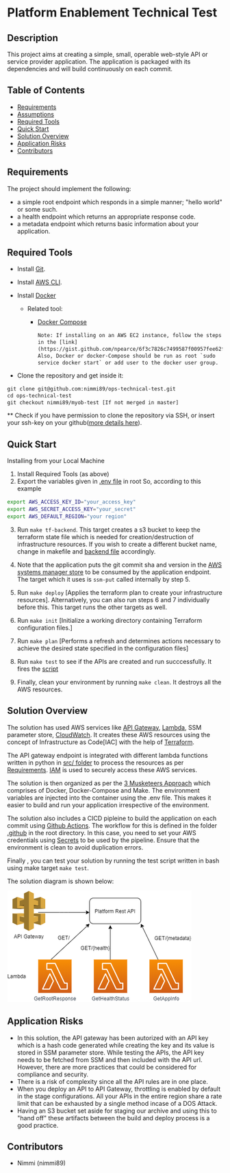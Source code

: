 # Platform Enablement Technical Test

## Description

This project aims at creating a simple, small, operable web-style API or service provider application. The application is packaged with its dependencies and will build continuously on each commit.

## Table of Contents

- [Requirements](#requirements)
- [Assumptions](#assumptions)
- [Required Tools](#required-tools)
- [Quick Start](#quick-start)
- [Solution Overview](#solution-overview)
- [Application Risks](#application-risks)
- [Contributors](#contributors)

## Requirements

The project should implement the following:

- a simple root endpoint which responds in a simple manner; "hello world" or some such.
- a health endpoint which returns an appropriate response code.
- a metadata endpoint which returns basic information about your application.

## Required Tools

- Install [Git](https://git-scm.com/book/en/v2/Getting-Started-Installing-Git).

- Install [AWS CLI](https://docs.aws.amazon.com/cli/latest/userguide/cli-chap-install.html).

- Install [Docker](https://docs.docker.com/get-docker/)

  - Related tool:

    - [Docker Compose](https://docs.docker.com/compose/install/)

      ```
      Note: If installing on an AWS EC2 instance, follow the steps in the [link](https://gist.github.com/npearce/6f3c7826c7499587f00957fee62f8ee9). Also, Docker or docker-Compose should be run as root `sudo service docker start` or add user to the docker user group.
      ```

- Clone the repository and get inside it:

```
git clone git@github.com:nimmi89/ops-technical-test.git
cd ops-technical-test
git checkout nimmi89/myob-test [If not merged in master]
```

** Check if you have permission to clone the repository via SSH, or insert your ssh-key on your github([more details here](https://help.github.com/en/github/authenticating-to-github/adding-a-new-ssh-key-to-your-github-account)).

## Quick Start

Installing from your Local Machine

1. Install Required Tools (as above)
2. Export the variables given in [.env file](.env) in root So, according to this example

  ```bash
  export AWS_ACCESS_KEY_ID="your_access_key"
  export AWS_SECRET_ACCESS_KEY="your_secret"
  export AWS_DEFAULT_REGION="your region"
  ```

3. Run `make tf-backend`. This target creates a s3 bucket to keep the terraform state file which is needed for creation/destruction of infrastructure resources. If you wish to create a different bucket name, change in makefile and [backend file](/terraform/_backend.tf) accordingly.

4. Note that the application puts the git commit sha and version in the [AWS systems manager store](https://docs.aws.amazon.com/systems-manager/latest/userguide/systems-manager-parameter-store.html) to be consumed by the application endpoint. The target which it uses is `ssm-put` called internally by step 5.

5. Run `make deploy` [Applies the terraform plan to create your infrastructure resources]. Alternatively, you can also run steps 6 and 7 individually before this. This target runs the other targets as well.

6. Run `make init` [Initialize a working directory containing Terraform configuration files.]

7. Run `make plan` [Performs a refresh and determines actions necessary to achieve the desired state specified in the configuration files]

8. Run `make test` to see if the APIs are created and run succcessfully. It fires the [script](./scripts/test.sh)

9. Finally, clean your environment by running `make clean`. It destroys all the AWS resources.

## Solution Overview

The solution has used AWS services like [API Gateway](https://aws.amazon.com/api-gateway/), [Lambda](https://aws.amazon.com/lambda/), SSM parameter store, [CloudWatch](https://aws.amazon.com/cloudwatch/). It creates these AWS resources using the concept of Infrastructure as Code[IAC] with the help of [Terraform](https://www.terraform.io/).

The API gateway endpoint is integrated with different lambda functions written in python in [src/ folder](./src) to process the resources as per [Requirements](#requirements). [IAM](https://docs.aws.amazon.com/IAM/latest/UserGuide/introduction.html) is used to securely access these AWS services.

The solution is then organized as per the [3 Musketeers Approach](https://3musketeers.io/) which comprises of Docker, Docker-Compose and Make. The environment variables are injected into the container using the .env file. This makes it easier to build and run your application irrespective of the environment.

The solution also includes a CICD pipleine to build the application on each commit using [Github Actions](https://docs.github.com/en/free-pro-team@latest/actions). The workflow for this is defined in the folder [.github](/.github/workflows) in the root directory. In this case, you need to set your AWS credentials using [Secrets](https://docs.github.com/en/free-pro-team@latest/actions/reference/encrypted-secrets) to be used by the pipeline. Ensure that the environment is clean to avoid duplication errors.

Finally , you can test your solution by running the test script written in bash using make target `make test`.

The solution diagram is shown below:

![](images/ops-technical-test.png)

## Application Risks

- In this solution, the API gateway has been autorized with an API key which is a hash code generated while creating the key and its value is stored in SSM parameter store. While testing the APIs, the API key needs to be fetched from SSM and then included with the API url. However, there are more practices that could be considered for compliance and security.
- There is a risk of complexity since all the API rules are in one place.
- When you deploy an API to API Gateway, throttling is enabled by default in the stage configurations. All your APIs in the entire region share a rate limit that can be exhausted by a single method incase of a DOS Attack.
- Having an S3 bucket set aside for staging our archive and using this to "hand off" these artifacts between the build and deploy process is a good practice.

## Contributors

- Nimmi (nimmi89)
